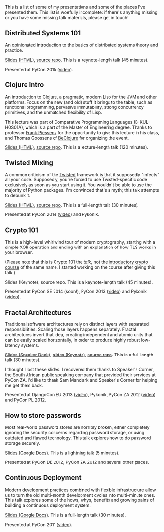 <!--
.. title: Talks
.. slug: talks
.. date: 2014-07-30 07:47:13 UTC-07:00
.. tags:
.. link:
.. description:
.. type: text
-->

This is a list of some of my presentations and some of the places I've
presented them. This list is woefully incomplete: if there's anything
missing or you have some missing talk materials, please get in touch!

## Distributed Systems 101

An opinionated introduction to the basics of distributed systems
theory and practice.

[Slides (HTML)](//www.lvh.io/DistributedSystems101),
[source repo](https://github.com/lvh/DistributedSystems101). This is a
keynote-length talk (45 minutes).

Presented at PyCon 2015
([video](https://www.youtube.com/watch?v=YAFGQurdJ3U)).

## Clojure Intro

An introduction to Clojure, a pragmatic, modern Lisp for the JVM and
other platforms. Focus on the new (and old) stuff it brings to the
table, such as functional programming, pervasive immutability, strong
concurrency primitives, and the unmatched flexibility of Lisp.

This lecture was part of Comparative Programming Languages
(B-KUL-H0S01A), which is a part of the Master of Engineering degree.
Thanks to professor [Frank Piessens](https://cs.kuleuven.be/~frank/)
for the opportunity to give this lecture in his class, and Thomas
Goossens of [BeClojure](http://beclojure.org/) for organizing the
event.

[Slides (HTML)](//www.lvh.io/ClojureIntro),
[source repo](https://github.com/lvh/ClojureIntro). This is a
lecture-length talk (120 minutes).

## Twisted Mixing

A common criticism of the [Twisted](https://www.twistedmatrix.com)
framework is that it supposedly "infects" all your code. Supposedly,
you're forced to use Twisted-specific code exclusively as soon as you
start using it. You wouldn't be able to use the majority of Python
packages. I'm convinced that's a myth; this talk attempts to debunk
it.

[Slides (HTML)](//www.lvh.io/TwistedMixing),
[source repo](https://github.com/lvh/TwistedMixing). This is a
full-length talk (30 minutes).

Presented at PyCon 2014
([video](https://www.youtube.com/watch?v=A_NnHC2LcaE)) and Pykonik.

## Crypto 101

This is a high-level whirlwind tour of modern cryptography, starting
with a simple XOR operation and ending with an explanation of how TLS
works in your browser.

(Please note that this is Crypto 101 the *talk*, not the
[introductory crypto course](https://www.crypto101.io) of the same
name. I started working on the course after giving this talk.)

[Slides (Keynote)](https://www.dropbox.com/sh/a9p6rc21p67dhte/YMDFsEPUTs),
[source repo](https://github.com/lvh/Crypto101). This is a
keynote-length talk (45 minutes).

Presented at PyCon SE 2014 (soon!), PyCon 2013
([video](https://www.youtube.com/watch?v=3rmCGsCYJF8)) and Pykonik
([video](https://www.youtube.com/watch?v=hI76JcMdUEs)).

## Fractal Architectures

Traditional software architectures rely on distinct layers with
separated responsibilities. Scaling those layers happens separately.
Fractal architectures invert that idea, creating independent and
atomic units that can be easily scaled horizontally, in order to
produce highly robust low-latency systems.

[Slides (Speaker Deck)](https://speakerdeck.com/pyconza/pyconza-2012-fractal-architectures-by-laurens-van-houtven), [slides (Keynote)](https://www.dropbox.com/s/znbkzltbmlnf1va/FractalArchitectures.key), [source repo](https://github.com/lvh/FractalArchitectures). This is a full-length talk (30 minutes).

I thought I lost these slides. I recovered them thanks to Speaker's
Corner, the South African public speaking company that provided their
services at PyCon ZA. I'd like to thank Sam Manclark and Speaker's
Corner for helping me get them back.

Presented at DjangoCon EU 2013
([video](https://www.youtube.com/watch?v=bw_HntuE7Cg)), Pykonik, PyCon
ZA 2012 ([video](https://www.youtube.com/watch?v=w75TAXYZnNs)) and
PyCon PL 2012.

## How to store passwords

Most real-world password stores are horribly broken, either completely
ignoring the security concerns regarding password storage, or using
outdated and flawed technology. This talk explores how to do password
storage securely.

[Slides (Google Docs)](https://docs.google.com/presentation/d/1Sa-Zb1-LR6S8qcQdGBWxq6EJfg7Fwi67CNXNE-hosvM/edit?usp=sharing&authkey=CK26240L). This is a lightning talk (5 minutes).

Presented at PyCon DE 2012, PyCon ZA 2012 and several other places.

## Continuous Deployment

Modern development practices combined with flexible infrastructure
allow us to turn the old multi-month development cycles into
multi-minute ones. This talk explores some of the hows, whys, benefits
and growing pains of building a continuous deployment system.

[Slides (Google Docs)](https://docs.google.com/presentation/d/1MyEMXNnKPsiUmuFt49S01yij3dlLjw8NeHiOZTMYCbI/edit?usp=sharing&authkey=COnQlKkM). This is a full-length talk (30 minutes).

Presented at PyCon 2011 ([video](http://blip.tv/pycon-us-videos-2009-2010-2011/pycon-2011-continuous-deployment-4898971)).
